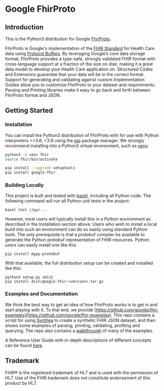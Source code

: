 # Google FhirProto

## Introduction
This is the Python3 distribution for Google [FhirProto](http://github.com/google/fhir).

FhirProto is Google's implementation of the [FHIR Standard](http://hl7.org/fhir/) for Health Care data using [Protocol Buffers](https://developers.google.com/protocol-buffers).  By leveraging Google’s core data storage format, FhirProto provides a type-safe, strongly validated FHIR format with cross-language support at a fraction of the size on disk, making it a great data model to develop your Health Care application on.  Structured Codes and Extensions guarantee that your data will be in the correct format.  Support for generating and validating against custom Implementation Guides allow you to customize FhirProto to your dataset and requirements.  Parsing and Printing libraries make it easy to go back and forth between FhirProto format and JSON.

## Getting Started

### Installation

You can install the Python3 distribution of FhirProto with for use with Python interpreters >=3.6, <3.9 using the [pip](https://pypi.org/project/pip/) package manager. We strongly recommend installing into a Python3 virtual environment, such as [venv](https://docs.python.org/3/library/venv.html):

```sh
python3 -m venv fhir
source fhir/bin/activate

pip install --upgrade setuptools
pip install google-fhir
```

### Building Locally
This project is built and tested with [bazel](https://bazel.build), including
all Python code. The following command will run all Python unit tests in the
project:

```
bazel test //py/...
```

However, most users will typically install this in a Python environment as
described in the Installation section above. Users who wish to install a local
build into such an environment can do so easily using standard Python
tools. The only prerequisite is that a protobuf compiler be available to
generate the Python protobuf representation of FHIR resources. Python users
can easily install one like this:

```
pip install mypy-protobuf
```

With that available, the full distribution setup can be created and installed
like this:

```
python3 setup.py sdist
pip install dist/google-fhir-<version>.tar.gz
```

### Examples and Documentation
We think the best way to get an idea of how FhirProto works is to get in and start playing with it.  To that end, we provide [https://github.com/google/fhir-examples](https://github.com/google/fhir-examples). This repo contains a script for using [Synthea](https://github.com/synthetichealth/synthea) to create a synthetic FHIR JSON dataset, and then shows some examples of parsing, printing, validating, profiling and querying.  The repo also contains a [walkthrough](https://github.com/google/fhir-examples/blob/master/EXAMPLES.md) of many of the examples.

A Reference User Guide with in-depth descriptions of different concepts can be found [here](https://github.com/google/fhir-examples/blob/master/USERGUIDE.md).

## Trademark
FHIR® is the registered trademark of HL7 and is used with the permission of HL7. Use of the FHIR trademark does not constitute endorsement of this product by HL7.
